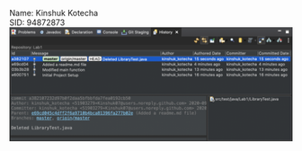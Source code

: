 Name: Kinshuk Kotecha <br/>
SID: 94872873 <br/>
![alt text](https://github.com/kinshuk-kotecha/COMP3111H_Lab1/blob/master/Screenshot.png?raw=true)